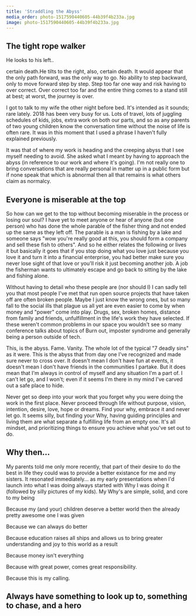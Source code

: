```yaml
---
title: 'Straddling the Abyss'
media_order: photo-1517590440605-44b39f4b233a.jpg
image: photo-1517590440605-44b39f4b233a.jpg
---
```


<h2>The tight rope walker</h2><p>He looks to his left..</p><p>certain death.He tilts to the right, also, certain death. It would appear that the only path forward, was the only way to go. No ability to step backward, only to move forward step by step. Step too far one way and risk having to over correct. Over correct too far and the entire thing comes to a stand still at best; at worst, the journey is over.</p><p>I got to talk to my wife the other night before bed. It's intended as it sounds; rare lately. 2018 has been very busy for us. Lots of travel, lots of juggling schedules of kids, jobs, extra work on both our parts, and so as any parents of two young children know the conversation time without the noise of life is often rare. It was in this moment that I used a phrase I haven't fully explained previously.</p>

<p>It was that of where my work is heading and the creeping abyss that I see myself needing to avoid. She asked what I meant by having to approach the abyss (in reference to our work and where it's going). I'm not really one to bring conversations that are really personal in matter up in a public form but if none speak that which is abnormal then all that remains is what others claim as normalcy.</p>

<h2>Everyone is miserable at the top</h2>

<p>So how can we get to the top without becoming miserable in the process or losing our soul? I have yet to meet anyone or hear of anyone (but one person) who has done the whole parable of the fisher thing and not ended up the same as they left off. The parable is a man is fishing by a lake and someone says "wow you're really good at this, you should form a company and sell these fish to others". And so he either relates the following or lives it but basically it goes that if you stop doing what you love just because you love it and turn it into a financial enterprise, you had better make sure you never lose sight of that love or you'll risk it just becoming another job. A job the fisherman wants to ultimately escape and go back to sitting by the lake and fishing alone.</p>

<p>Without having to detail who these people are (nor should I) I can sadly tell you that most people I've met that run open source projects that have taken off are often broken people. Maybe I just know the wrong ones, but so many fall to the social ills that plague us all yet are even easier to come by when money and "power" come into play. Drugs, sex, broken homes, distance from family and friends, unfulfillment in the life's work they have selected. If these weren't common problems in our space you wouldn't see so many conference talks about topics of Burn out, imposter syndrome and generally being a person outside of tech.</p>

<p>This, is the abyss. Fame. Vanity. The whole lot of the typical "7 deadly sins" as it were. This is the abyss that from day one I've recognized and made sure never to cross over. It doesn't mean I don't have fun at events, it doesn't mean I don't have friends in the communities I partake. But it does mean that I'm always in control of myself and any situation I'm a part of. I can't let go, and I won't; even if it seems I'm there in my mind I've carved out a safe place to hide.</p>

<p>Never get so deep into your work that you forget why you were doing the work in the first place. Never proceed through life without purpose, vision, intention, desire, love, hope or dreams. Find your why, embrace it and never let go. It seems silly, but finding your Why, having guiding principles and living them are what separate a fulfilling life from an empty one. It's all mindset, and prioritizing things to ensure you achieve what you've set out to do.</p>

<h2>Why then...</h2>

<p>My parents told me only more recently, that part of their desire to do the best in life they could was to provide a better existance for me and my sisters. It resonated immediately... as my early presentations when I'd launch into what I was doing always started with Why I was doing it (followed by silly pictures of my kids). My Why's are simple, solid, and core to my being</p>

<p>Because my (and your) children deserve a better world then the already pretty awesome one I was given</p><p>Because we can always do better</p>

<p>Because education raises all ships and allows us to bring greater understanding and joy to this world as a result</p>

<p>Because money isn't everything</p>

<p>Because with great power, comes great responsibility.</p>

<p>Because this is my calling.</p>

<h2>Always have something to look up to, something to chase, and a hero</h2>

<video-player resource="#567e6b42-4a22-c7ad-4f65" prefix="oer:http://oerschema.org/ schema:http://schema.org/ dc:http://purl.org/dc/terms/ foaf:http://xmlns.com/foaf/0.1/ cc:http://creativecommons.org/ns# bib:http://bib.schema.org " responsive text-color-class="white-text" text-color="#ffffff" video-style="style1" style="width: 75%;" source="https://www.youtube.com/watch?v=wD2cVhC-63I" src="https://www.youtube-nocookie.com/embed/wD2cVhC-63I?showinfo=0&controls=1&rel=0" iframed width="560" height="315" caption="Matthew McConaughey, Oscar® acceptance speech 2014." secondary-color="#ff6f00" secondary-color-class="amber darken-4" yt-nocookie yt-controls video-color="ull"></video-player>

<p></p>